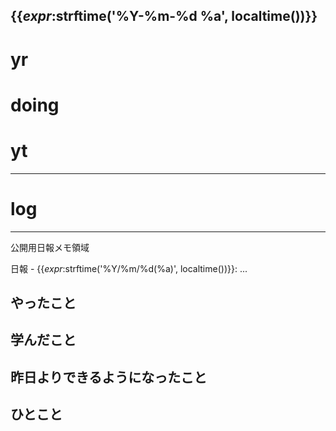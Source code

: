 {{_expr_:strftime('%Y-%m-%d %a', localtime())}}
---

# yr

# doing

# yt

---
# log

---
公開用日報メモ領域

日報 - {{_expr_:strftime('%Y/%m/%d(%a)', localtime())}}: ...

## やったこと

## 学んだこと

## 昨日よりできるようになったこと

## ひとこと

